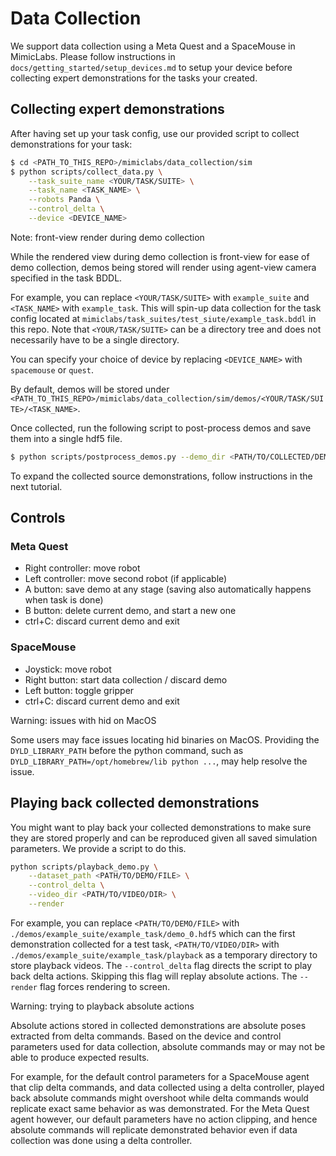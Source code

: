 # Data Collection

We support data collection using a Meta Quest and a SpaceMouse in MimicLabs. Please follow instructions in `docs/getting_started/setup_devices.md` to setup your device before collecting expert demonstrations for the tasks your created.

## Collecting expert demonstrations

After having set up your task config, use our provided script to collect demonstrations for your task:
```bash
$ cd <PATH_TO_THIS_REPO>/mimiclabs/data_collection/sim
$ python scripts/collect_data.py \
    --task_suite_name <YOUR/TASK/SUITE> \
    --task_name <TASK_NAME> \
    --robots Panda \
    --control_delta \
    --device <DEVICE_NAME>
```

<div class="admonition note">
    <p class="admonition-title">Note: front-view render during demo collection</p>
    While the rendered view during demo collection is front-view for ease of demo collection, demos being stored will render using agent-view camera specified in the task BDDL. 
</div>

For example, you can replace `<YOUR/TASK/SUITE>` with `example_suite` and `<TASK_NAME>` with `example_task`. This will spin-up data collection for the task config located at `mimiclabs/task_suites/test_siute/example_task.bddl` in this repo. Note that `<YOUR/TASK/SUITE>` can be a directory tree and does not necessarily have to be a single directory.

You can specify your choice of device by replacing `<DEVICE_NAME>` with `spacemouse` or `quest`.

By default, demos will be stored under `<PATH_TO_THIS_REPO>/mimiclabs/data_collection/sim/demos/<YOUR/TASK/SUITE>/<TASK_NAME>`.

Once collected, run the following script to post-process demos and save them into a single hdf5 file.
```bash
$ python scripts/postprocess_demos.py --demo_dir <PATH/TO/COLLECTED/DEMOS>
```

To expand the collected source demonstrations, follow instructions in the next tutorial.

## Controls

### Meta Quest

- Right controller: move robot
- Left controller: move second robot (if applicable)
- A button: save demo at any stage (saving also automatically happens when task is done)
- B button: delete current demo, and start a new one
- ctrl+C: discard current demo and exit

### SpaceMouse

- Joystick: move robot
- Right button: start data collection / discard demo
- Left button: toggle gripper
- ctrl+C: discard current demo and exit

<div class="admonition warning">
<p class="admonition-title">Warning: issues with hid on MacOS</p>

Some users may face issues locating hid binaries on MacOS. Providing the `DYLD_LIBRARY_PATH` before the python command, such as `DYLD_LIBRARY_PATH=/opt/homebrew/lib python ...`, may help resolve the issue.

</div>

## Playing back collected demonstrations

You might want to play back your collected demonstrations to make sure they are stored properly and can be reproduced given all saved simulation parameters. We provide a script to do this.

```bash
python scripts/playback_demo.py \
    --dataset_path <PATH/TO/DEMO/FILE> \
    --control_delta \
    --video_dir <PATH/TO/VIDEO/DIR> \
    --render
```

For example, you can replace `<PATH/TO/DEMO/FILE>` with `./demos/example_suite/example_task/demo_0.hdf5` which can the first demonstration collected for a test task, `<PATH/TO/VIDEO/DIR>` with `./demos/example_suite/example_task/playback` as a temporary directory to store playback videos. The `--control_delta` flag directs the script to play back delta actions. Skipping this flag will replay absolute actions. The `--render` flag forces rendering to screen.

<div class="admonition warning">
<p class="admonition-title">Warning: trying to playback absolute actions</p>

Absolute actions stored in collected demonstrations are absolute poses extracted from delta commands. Based on the device and control parameters used for data collection, absolute commands may or may not be able to produce expected results. 

For example, for the default control parameters for a SpaceMouse agent that clip delta commands, and data collected using a delta controller, played back absolute commands might overshoot while delta commands would replicate exact same behavior as was demonstrated. For the Meta Quest agent however, our default parameters have no action clipping, and hence absolute commands will replicate demonstrated behavior even if data collection was done using a delta controller.

</div>
